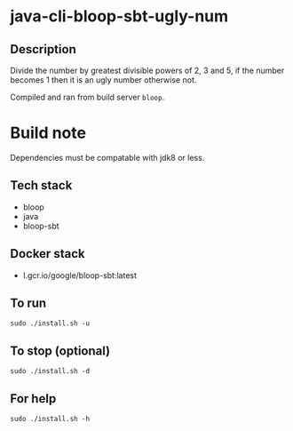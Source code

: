 # java-cli-bloop-sbt-ugly-num

## Description
Divide the number by greatest divisible powers of 2, 3 and 5, if the number becomes 1 then it is an ugly number otherwise not.

Compiled and ran from build server `bloop`.

# Build note
Dependencies must be compatable with jdk8 or less.

## Tech stack
- bloop
- java
- bloop-sbt

## Docker stack
- l.gcr.io/google/bloop-sbt:latest

## To run
`sudo ./install.sh -u`

## To stop (optional)
`sudo ./install.sh -d`

## For help
`sudo ./install.sh -h`